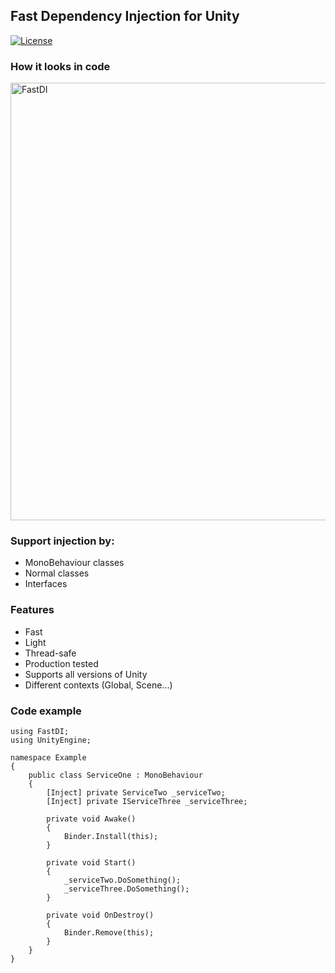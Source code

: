 ## Fast Dependency Injection for Unity

[![License](https://img.shields.io/badge/License-MIT-green.svg)](LICENSE)

### How it looks in code
<img src="Docs/FastDI.gif" alt="FastDI" width="700px" />


### Support injection by:
- MonoBehaviour classes
- Normal classes
- Interfaces

### Features
- Fast
- Light
- Thread-safe
- Production tested
- Supports all versions of Unity
- Different contexts (Global, Scene...)

### Code example

```
using FastDI;
using UnityEngine;

namespace Example
{
    public class ServiceOne : MonoBehaviour
    {
        [Inject] private ServiceTwo _serviceTwo;
        [Inject] private IServiceThree _serviceThree;

        private void Awake()
        {
            Binder.Install(this);
        }

        private void Start()
        {
            _serviceTwo.DoSomething();
            _serviceThree.DoSomething();
        }

        private void OnDestroy()
        {
            Binder.Remove(this);
        }
    }
}
```